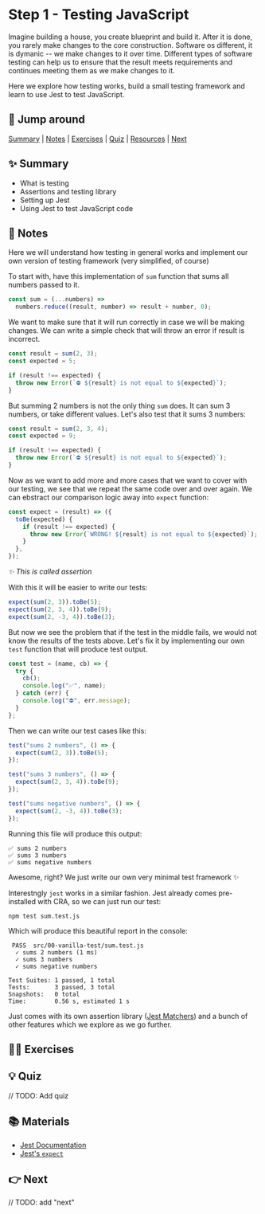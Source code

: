 # Step 1 - Testing JavaScript

Imagine building a house, you create blueprint and build it. After it is done, you rarely make changes to the core construction. Software os different, it is dymanic -- we make changes to it over time. Different types of software testing can help us to ensure that the result meets requirements and continues meeting them as we make changes to it.

Here we explore how testing works, build a small testing framework and learn to use Jest to test JavaScript.


## 🐇 Jump around

[Summary](#-summary) | [Notes](#-notes) | [Exercises](#-exercises) | [Quiz](#-quiz) | [Resources](#-materials) | [Next](#-next)


## ✨ Summary

- What is testing
- Assertions and testing library
- Setting up Jest
- Using Jest to test JavaScript code


## 📝 Notes

Here we will understand how testing in general works and implement our own version of testing framework (very simplified, of course)

To start with, have this implementation of `sum` function that sums all numbers passed to it.

```js
const sum = (...numbers) =>
  numbers.reduce((result, number) => result + number, 0);
```

We want to make sure that it will run correctly in case we will be making changes. We can write a simple check that will throw an error if result is incorrect.

```js
const result = sum(2, 3);
const expected = 5;

if (result !== expected) {
  throw new Error(`⛔️ ${result} is not equal to ${expected}`);
}
```

But summing 2 numbers is not the only thing `sum` does. It can sum 3 numbers, or take different values. Let's also test that it sums 3 numbers:

```js
const result = sum(2, 3, 4);
const expected = 9;

if (result !== expected) {
  throw new Error(`⛔️ ${result} is not equal to ${expected}`);
}
```

Now as we want to add more and more cases that we want to cover with our testing, we see that we repeat the same code over and over again. We can ebstract our comparison logic away into `expect` function:

```js
const expect = (result) => ({
  toBe(expected) {
    if (result !== expected) {
      throw new Error(`WRONG! ${result} is not equal to ${expected}`);
    }
  },
});
```

*✨ This is called assertion*

With this it will be easier to write our tests:

```js
expect(sum(2, 3)).toBe(5);
expect(sum(2, 3, 4)).toBe(9);
expect(sum(2, -3, 4)).toBe(3);
```

But now we see the problem that if the test in the middle fails, we would not know the results of the tests above. Let's fix it by implementing our own `test` function that will produce test output.

```js
const test = (name, cb) => {
  try {
    cb();
    console.log("✅", name);
  } catch (err) {
    console.log("⛔️", err.message);
  }
};
```

Then we can write our test cases like this:

```js
test("sums 2 numbers", () => {
  expect(sum(2, 3)).toBe(5);
});

test("sums 3 numbers", () => {
  expect(sum(2, 3, 4)).toBe(9);
});

test("sums negative numbers", () => {
  expect(sum(2, -3, 4)).toBe(3);
});
```

Running this file will produce this output:

```
✅ sums 2 numbers
✅ sums 3 numbers
✅ sums negative numbers
```

Awesome, right? We just write our own very minimal test framework ✨ 

Interestngly `jest` works in a similar fashion. Jest already comes pre-installed with CRA, so we can just run our test:

```
npm test sum.test.js
```

Which will produce this beautiful report in the console:

```
 PASS  src/00-vanilla-test/sum.test.js
  ✓ sums 2 numbers (1 ms)
  ✓ sums 3 numbers
  ✓ sums negative numbers

Test Suites: 1 passed, 1 total
Tests:       3 passed, 3 total
Snapshots:   0 total
Time:        0.56 s, estimated 1 s
```

Just comes with its own assertion library ([Jest Matchers](https://jestjs.io/docs/expect)) and a bunch of other features which we explore as we go further.

## 👩‍💻 Exercises


## 💡 Quiz

// TODO: Add quiz

## 📚 Materials

- [Jest Documentation](https://jestjs.io/docs/getting-started)
- [Jest's `expect`](https://jestjs.io/docs/expect)

## 👉 Next

// TODO: add "next"